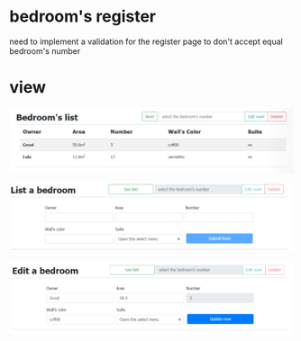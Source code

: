 # bedroom's register

need to implement a validation for the register page to don't accept equal bedroom's number

[](images/004.png)


# view
![](images/001.png)


![](images/002.png)


![](images/003.png)
